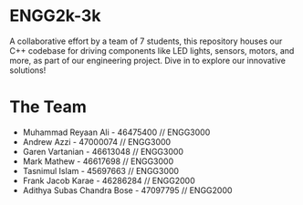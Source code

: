 # ENGG2k-3k
A collaborative effort by a team of 7 students, this repository houses our C++ codebase for driving components 
like LED lights, sensors, motors, and more, as part of our engineering project. 
Dive in to explore our innovative solutions!

# The Team
- Muhammad Reyaan Ali - 46475400 // ENGG3000
- Andrew Azzi - 47000074 // ENGG3000
- Garen Vartanian - 46613048 // ENGG3000
- Mark Mathew - 46617698 // ENGG3000
- Tasnimul Islam - 45697663 // ENGG3000
- Frank Jacob Karae - 46286284 // ENGG2000
- Adithya Subas Chandra Bose - 47097795 // ENGG2000
